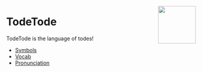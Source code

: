 
<img align="right" height="100" src="https://github.com/TodePond/TodeTode/assets/15892272/e2edaefc-f1ef-4926-843a-b6b2256b3d26"></img>
# TodeTode
TodeTode is the language of todes!

* [Symbols](docs/Symbols.md)
* [Vocab](docs/Vocab.md)
* [Pronunciation](docs/Pronunciation.md)
